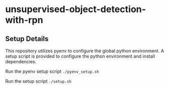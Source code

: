 # unsupervised-object-detection-with-rpn
## Setup Details 
This repository utilizes pyenv to configure the global python environment. A setup script is provided to configure the python environment and install dependencies.

Run the pyenv setup script 
`./pyenv_setup.sh`

Run the setup script 
`./setup.sh`
